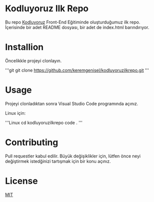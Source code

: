 # Kodluyoruz Ilk Repo

Bu repo [Kodluyoruz](https://www.kodluyoruz.org/) Front-End Eğitiminde oluşturduğumuz ilk repo. İçerisinde bir adet README dosyası, bir adet de index.html barındırıyor.

# Installion

Öncelikkle projeyi clonlayın.

'''git
git clone https://github.com/keremgenisel/kodluyoruzilkrepo.git
'''

# Usage

Projeyi clonladıktan sonra Visual Studio Code programında açınız.

Linux için:

'''Linux
cd kodluyoruzilkrepo
code .
'''

# Contributing
Pull requestler kabul edilir. Büyük değişiklikler için, lütfen önce neyi değiştirmek istedğinizi tartışmak için bir konu açınız.

# License

[MIT](https://github.com/keremgenisel/kodluyoruzilkrepo/blob/main/LICENSE)

